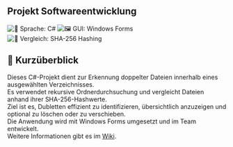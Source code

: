 ## Projekt Softwareentwicklung
![🧠 Sprache: C#](https://img.shields.io/badge/Sprache-C%23-68217A)
![🖼️ GUI: Windows Forms](https://img.shields.io/badge/GUI-Windows%20Forms-1E90FF)
![🧮 Vergleich: SHA-256 Hashing](https://img.shields.io/badge/Hashing-SHA--256-4CAF50)

## 📄 Kurzüberblick

Dieses C#-Projekt dient zur Erkennung doppelter Dateien innerhalb eines ausgewählten Verzeichnisses.  
Es verwendet rekursive Ordnerdurchsuchung und vergleicht Dateien anhand ihrer SHA-256-Hashwerte.  
Ziel ist es, Dubletten effizient zu identifizieren, übersichtlich anzuzeigen und optional zu löschen oder zu verschieben.  
Die Anwendung wird mit Windows Forms umgesetzt und im Team entwickelt.<br>
Weitere Informationen gibt es im [Wiki](https://github.com/Mysteri04/Softwareentwicklungs-Projekt/wiki/Planung).
